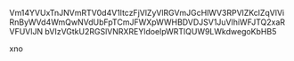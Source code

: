 Vm14YVUxTnJNVmRTV0d4V1ltczFjVlZyVlRGVmJGcHlWV3RPVlZKclZqVlVi
RnByWVd4WmQwNVdUbFpTCmJFWXpWWHBDVDJSV1JuVlhiWFJTQ2xaRVFUVlJN
bVIzVGtkU2RGSlVNRXREYldoelpWRTlQUW9LWkdwegoKbHB5

xno